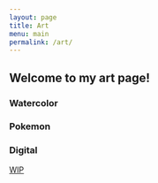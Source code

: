 ```yaml
---
layout: page
title: Art
menu: main
permalink: /art/
---
```


<h2>Welcome to my art page!</h2>

<h3>Watercolor</h3>
<script src="https://cdn.jsdelivr.net/npm/publicalbum@latest/embed-ui.min.js" async></script>
<div class="pa-carousel-widget" style="width:100%; height:480px; display:none;"
  data-link="https://photos.app.goo.gl/vmaRf6Jk6M4Vx7hG9"
  data-title="Watercolor Art · May 18 – Jun 4 📸"
  data-description="Shared album · Tap to view!">
  <object data="https://lh3.googleusercontent.com/pw/AP1GczPZh6ZlbXxrRYz4poM8zjyOnBtJ69Rpul4Fi0M009XgJLQRt4NjSLQ1-VPw27-3xoLIdOfIz0bqjBrsGPrfKcSQ3AcQTJJBhb0amBnINuTwVVMJrXy9=w1920-h1080"></object>
  <object data="https://lh3.googleusercontent.com/pw/AP1GczO36sy3p3VKksW3Q7_HSwfPjc9FfgXPIRDO6uIxsFDcEZfs2UsHiXGcYzxz_93plyt14BqQ5dqCwf36NtNizgknZHFRBMEI9rNSVy3IgMBVkOITBb41=w1920-h1080"></object>
  <object data="https://lh3.googleusercontent.com/pw/AP1GczPmKVIZ-nU8MFtbwRatEpZ9d6AnbGTiykz6aN9foeMc8qVRC1rm9fx601wXhQyzPBzv_qfp6Te5SxXiYvgzecXBzutZJ-ml8gEmRSendNt54qxlqJH3=w1920-h1080"></object>
  <object data="https://lh3.googleusercontent.com/pw/AP1GczOBinChh5Pq8ZjsxJWY1UBe_JvMo7k7lRzBQMUTaavfx1p2n3m2vGYfy3AwSMFpH-TVvHljgul7VhoKBV2XNl4RG47OtKQeI5T-Dhj4c9dF2pDHlE0s=w1920-h1080"></object>
  <object data="https://lh3.googleusercontent.com/pw/AP1GczPmGMPGQ-lNGQcqXT-zwQMoem4ZtwpuzmklxjLrW5pOkAqddXtBxNLiwfPIKqaBpgGHyjiq9cocde6jcTZwrkEHlyORDglB4DMCiaGezm1CjpL61WJl=w1920-h1080"></object>
  <object data="https://lh3.googleusercontent.com/pw/AP1GczOXq4t66zhvw8jBOXwVS4jPxVQqJi_RA-pc6mkcBw1mlY3KdlkDOTEI9PxAsgX9aib_zDjUx_K8jIoctYbAxW7bpz21vVnaaGZ4jE1izBi_yCJIl2BZ=w1920-h1080"></object>
  <object data="https://lh3.googleusercontent.com/pw/AP1GczMXEeoSqq8UquevL3fRywFYuOXA3byI8YD5REtc-SYjSqdZMnJZwiD9zF44n74KhKR9UAnqdfOcBlXReOsrzBD-2ObTRnlt_iVZR9TZ2zBbzONLa_dN=w1920-h1080"></object>
  <object data="https://lh3.googleusercontent.com/pw/AP1GczNIykKdZowxhhau6x26S1xau6inxUikD9X8n4TMXXmKweX8Zk5gT0yHNAdjlVadcmStnyyM-BUWd2H0RryXNm7wLG601TrUfUhgd2kzYyPFG8LZABVI=w1920-h1080"></object>
  <object data="https://lh3.googleusercontent.com/pw/AP1GczOhaB0RLMWJRHQV4nWbEUjqzc2wMkhb4sFhlrXTAZJiBuDEES9sg5KJ6pWqdMAk9l2HNGqeU6fKp2h6HFwu6yUya5c2y9TLCba6FIXFimuZFcCeLH29=w1920-h1080"></object>
  <object data="https://lh3.googleusercontent.com/pw/AP1GczMX4-WSIvBubKS0iS64iA2FXBKb73fYVx9t1Fr9wfhWwqZQZIo7DR9PIzW1BEpU0TpqqVwey-oZKb5z3pEpFdokE5LfOeMIaHakqoun7-dknFGt7GFh=w1920-h1080"></object>
</div>

<h3>Pokemon</h3>
<script src="https://cdn.jsdelivr.net/npm/publicalbum@latest/embed-ui.min.js" async></script>
<div class="pa-carousel-widget" style="width:100%; height:480px; display:none;"
  data-link="https://photos.app.goo.gl/GPn8AEVjBcYUBGWx9"
  data-title="Pokemon Art · Monday, Jun 2 📸"
  data-description="Shared album · Tap to view!">
  <object data="https://lh3.googleusercontent.com/pw/AP1GczPAsBvrxGQzMoqo0AXCqgGDjUnXQNVnbf8DuMeX5CJfeeVwVYHPZm92QXOncp8MLzNKYiBdW1ZrHi25fTtpVhUJqUXa816bkhfiRwCg6KIaX7JFNNRK=w1920-h1080"></object>
</div>

<h3>Digital</h3>
<p><a href="#">WIP</a></p>
